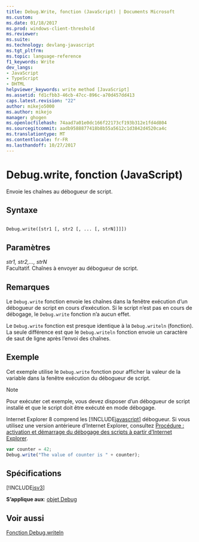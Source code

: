 ```yaml
---
title: Debug.Write, fonction (JavaScript) | Documents Microsoft
ms.custom: 
ms.date: 01/18/2017
ms.prod: windows-client-threshold
ms.reviewer: 
ms.suite: 
ms.technology: devlang-javascript
ms.tgt_pltfrm: 
ms.topic: language-reference
f1_keywords: Write
dev_langs:
- JavaScript
- TypeScript
- DHTML
helpviewer_keywords: write method [JavaScript]
ms.assetid: fd1cfbb3-46cb-47cc-896c-a70d457dd413
caps.latest.revision: "22"
author: mikejo5000
ms.author: mikejo
manager: ghogen
ms.openlocfilehash: 74aad7a01e0dc166f22173cf193b312e1fd4d804
ms.sourcegitcommit: aadb9588877418b8b55a5612c1d3842d4520ca4c
ms.translationtype: MT
ms.contentlocale: fr-FR
ms.lasthandoff: 10/27/2017
---
```

# <a name="debugwrite-function-javascript"></a>Debug.write, fonction (JavaScript)
Envoie les chaînes au débogueur de script.  
  
## <a name="syntax"></a>Syntaxe  
  
```  
  
Debug.write([str1 [, str2 [, ... [, strN]]]])  
```  
  
## <a name="parameters"></a>Paramètres  
 *str1, str2,..., strN*  
 Facultatif. Chaînes à envoyer au débogueur de script.  
  
## <a name="remarks"></a>Remarques  
 Le `Debug.write` fonction envoie les chaînes dans la fenêtre exécution d’un débogueur de script en cours d’exécution. Si le script n’est pas en cours de débogage, le `Debug.write` fonction n’a aucun effet.  
  
 Le `Debug.write` fonction est presque identique à la `Debug.writeln` (fonction). La seule différence est que le `Debug.writeln` fonction envoie un caractère de saut de ligne après l’envoi des chaînes.  
  
## <a name="example"></a>Exemple  
 Cet exemple utilise le `Debug.write` fonction pour afficher la valeur de la variable dans la fenêtre exécution du débogueur de script.  
  
> [!NOTE]
>  Pour exécuter cet exemple, vous devez disposer d’un débogueur de script installé et que le script doit être exécuté en mode débogage.  
>   
>  Internet Explorer 8 comprend les [!INCLUDE[javascript](../../javascript/includes/javascript-md.md)] débogueur. Si vous utilisez une version antérieure d’Internet Explorer, consultez [Procédure : activation et démarrage du débogage des scripts à partir d’Internet Explorer](http://go.microsoft.com/fwlink/?LinkId=133801).  
  
```JavaScript  
var counter = 42;  
Debug.write("The value of counter is " + counter);  
```  
  
## <a name="requirements"></a>Spécifications  
 [!INCLUDE[jsv3](../../javascript/reference/includes/jsv3-md.md)]  
  
 **S’applique aux**: [objet Debug](../../javascript/reference/debug-object-javascript.md)  
  
## <a name="see-also"></a>Voir aussi  
 [Fonction Debug.writeln](../../javascript/reference/debug-writeln-function-javascript.md)
